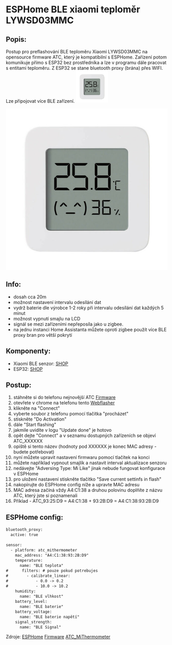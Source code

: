 # ESPHome BLE xiaomi teploměr LYWSD03MMC

## Popis:
Postup pro preflashování BLE teploměru Xiaomi LYWSD03MMC na opensource firmware ATC, který je kompatibilní s ESPHome.
Zařízení potom komunikuje přímo s ESP32 bez prostředníka a lze v programu dále pracovat s entitami teploměru.
Z ESP32 se stane bluetooth proxy (brána) přes WIFI. Lze připojovat více BLE zařízení.
<img src="https://github.com/peca2345/ESPHome-BLE-xiaomi-LYWSD03MMC/blob/main/IMG/xiaomi_ble_temperature.jpg?raw=true" alt="IMG" width="100" height="100">


![IMG](https://github.com/peca2345/ESPHome-BLE-xiaomi-LYWSD03MMC/blob/main/IMG/xiaomi_ble_temperature.jpg?raw=true)

## Info:
- dosah cca 20m
- možnost nastavení intervalu odesílání dat 
- vydrž baterie dle výrobce 1-2 roky při intervalu odesílání dat každých 5 minut
- možnost vypnutí smajlu na LCD
- signál se mezi zařízeními nepřeposíla jako u zigbee.
- na jednu instanci Home Assistanta můžete oproti zigbee použít více BLE proxy bran pro větší pokrytí 



## Komponenty:
- Xiaomi BLE senzor: [SHOP](https://www.aliexpress.com/item/1005004038986541.html?spm=a2g0o.productlist.main.19.6c0828ab2pLzZe&algo_pvid=b4e00c04-2583-4e5c-83e7-fa112be91db1&algo_exp_id=b4e00c04-2583-4e5c-83e7-fa112be91db1-9&pdp_npi=3%40dis%21CZK%21199.45%21137.54%21%21%21%21%21%40211bf04a16827115197988812d07a0%2112000027838365642%21sea%21CZ%21166466096&curPageLogUid=mf5jOVf44hjo)
- ESP32: [SHOP](https://www.aliexpress.com/item/1005005246146177.html?spm=a2g0o.productlist.main.1.18cd7404DIFcOK&algo_pvid=daedd95e-ba9a-4aed-a695-54dff0fa1af4&algo_exp_id=daedd95e-ba9a-4aed-a695-54dff0fa1af4-0&pdp_npi=3%40dis%21CZK%21118.58%2181.74%21%21%21%21%21%40211bf4c516827119032341282d07ad%2112000032346510820%21sea%21CZ%21166466096&curPageLogUid=NmCOeBunLWwI)

## Postup:
1. stáhněte si do telefonu nejnovější ATC [Firmware](https://github.com/atc1441/ATC_MiThermometer/releases)
2. otevřete v chrome na telefonu tento [Webflasher](https://atc1441.github.io/TelinkFlasher.html)
3. klikněte na "Connect"
4. vyberte soubor z telefonu pomocí tlačítka "procházet"
5. stiskněte "Do Activation"
6. dále "Start flashing"
7. jakmile uvidíte v logu "Update done" je hotovo
8. opět dejte "Connect" a v seznamu dostupných zařízeních se objeví ATC_XXXXXX
9. opiště si tento název (hodnoty pod XXXXXX je konec MAC adresy - budete potřebovat)
10. nyní můžete upravit nastavení firmwaru pomocí tlačítek na konci
11. můžete například vypnout smajlík a nastavit interval aktualizace senzoru 
12. nedávejte "Adversing Type: Mi Like" jinak nebude fungovat konfigurace v ESPHome
13. pro uložení nastavení stiskněte tlačítko "Save current settinfs in flash"
14. nakopírujte do ESPHome config níže a upravte MAC adresu
15. MAC adresa začíná vždy A4:C1:38 a druhou polovinu doplňíte z názvu ATC, který jste si poznamenali 
16. Příklad - ATC_93:25:D9 = A4:C1:38 + 93:2B:D9 = A4:C1:38:93:2B:D9

## ESPHome config:
```
bluetooth_proxy:
  active: true

sensor:
  - platform: atc_mithermometer
    mac_address: "A4:C1:38:93:2B:D9"
    temperature:
      name: "BLE teplota"
#      filters: # pouze pokud potrebujes
#        - calibrate_linear:
#            - 0.0 -> 0.2
#            - 10.0 -> 10.2
    humidity:
      name: "BLE vlhkost"
    battery_level:
      name: "BLE baterie"
    battery_voltage:
      name: "BLE baterie napětí"
    signal_strength:
      name: "BLE Signal"
```
Zdroje:
 [ESPHome](https://esphome.io/components/sensor/xiaomi_ble.html)
 [Firmware](https://github.com/atc1441/ATC_MiThermometer/releases)
 [ATC_MiThermometer](https://github.com/atc1441/ATC_MiThermometer)

